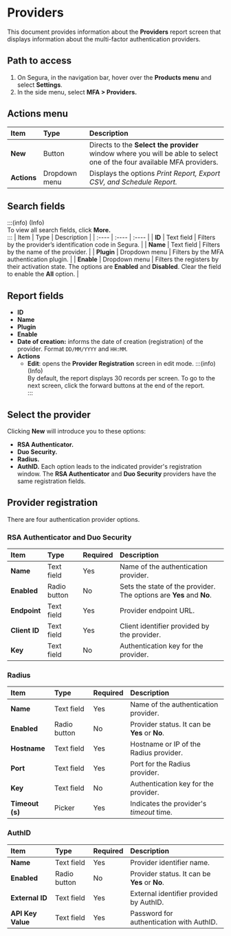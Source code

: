 # Providers

This document provides information about the **Providers** report screen that displays information about the multi-factor authentication providers.

## Path to access
1. On Segura, in the navigation bar, hover over the **Products menu** and select **Settings**.  
2. In the side menu, select **MFA \> Providers.**

## Actions menu
| Item | Type | Description |
| :---- | :---- | :---- |
| **New** | Button | Directs to the **Select the provider** window where you will be able to select one of the four available MFA providers. |
| **Actions** | Dropdown menu | Displays the options *Print Report, Export CSV, and Schedule Report.* |

## Search fields
:::(info) (Info)  
To view all search fields, click **More.**  
:::
| Item | Type | Description |
| :---- | :---- | :---- |
| **ID** | Text field | Filters by the provider’s identification code in Segura. |
| **Name** | Text field | Filters by the name of the provider. |
| **Plugin** | Dropdown menu | Filters by the MFA authentication plugin. |
| **Enable** | Dropdown menu | Filters the registers by their activation state. The options are **Enabled** and **Disabled**. Clear the field to enable the **All** option. |

## Report fields
* **ID**  
* **Name**  
* **Plugin**  
* **Enable**  
* **Date of creation:** informs the date of creation (registration) of the provider. Format `DD/MM/YYYY` and `HH:MM`. 
* **Actions**  
  * **Edit**: opens the **Provider Registration** screen in edit mode.
:::(info) (Info)  
By default, the report displays 30 records per screen. To go to the next screen, click the forward buttons at the end of the report.  
:::

## Select the provider
Clicking **New** will introduce you to these options:
* **RSA Authenticator.**  
* **Duo Security.**  
* **Radius.**  
* **AuthID.**
Each option leads to the indicated provider's registration window. The **RSA Authenticator** and **Duo Security** providers have the same registration fields.

## Provider registration
There are four authentication provider options.

### RSA Authenticator and Duo Security 
| Item | Type | Required | Description |
| :---- | :---- | :---- | :---- |
| **Name** | Text field | Yes | Name of the authentication provider. |
| **Enabled** | Radio button | No | Sets the state of the provider. The options are **Yes** and **No**. |
| **Endpoint** | Text field | Yes | Provider endpoint URL. |
| **Client ID** | Text field | Yes | Client identifier provided by the provider. |
| **Key** | Text field | No | Authentication key for the provider. |

### Radius 
| Item | Type | Required | Description |
| :---- | :---- | :---- | :---- |
| **Name** | Text field | Yes | Name of the authentication provider. |
| **Enabled** | Radio button | No | Provider status. It can be **Yes** or **No**. |
| **Hostname** | Text field | Yes | Hostname or IP of the Radius provider. |
| **Port** | Text field | Yes | Port for the Radius provider. |
| **Key** | Text field | No | Authentication key for the provider. |
| **Timeout (s)** | Picker | Yes | Indicates the provider's *timeout* time. |

### AuthID 
| Item | Type | Required | Description |
| :---- | :---- | :---- | :---- |
| **Name** | Text field | Yes | Provider identifier name. |
| **Enabled** | Radio button | No | Provider status. It can be **Yes** or **No**. |
| **External ID** | Text field | Yes | External identifier provided by AuthID. |
| **API Key Value** | Text field | Yes | Password for authentication with AuthID. |

